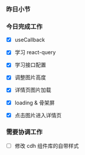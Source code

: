 ### 昨日小节



### 今日完成工作

- [x] useCallback
- [x] 学习 react-query
- [x] 学习接口配置
- [x] 调整图片高度
- [x] 详情页图片加载
- [x] loading & 骨架屏
- [x] 点击图片进入详情页


###  需要协调工作

- [ ] 修改 cdh 组件库的自带样式

